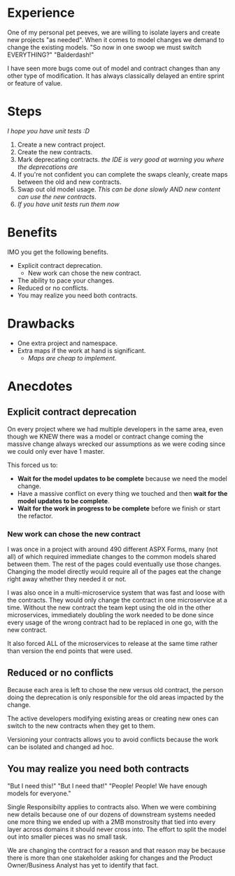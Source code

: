 ﻿# Experience
One of my personal pet peeves, we are willing to isolate layers and create new projects "as needed". When it comes to model changes we demand to change the existing models.
"So now in one swoop we must switch EVERYTHING?" "Balderdash!"

I have seen more bugs come out of model and contract changes than any other type of modification. It has always classically delayed an entire sprint or feature of value.

# Steps
_I hope you have unit tests :D_
1. Create a new contract project.
1. Create the new contracts.
1. Mark deprecating contracts. _the IDE is very good at warning you where the deprecations are_
1. If you're not confident you can complete the swaps cleanly, create maps between the old and new contracts.
1. Swap out old model usage. _This can be done slowly AND new content can use the new contracts_.
1. _If you have unit tests run them now_

# Benefits

IMO you get the following benefits.

* Explicit contract deprecation.
  * New work can chose the new contract.
* The ability to pace your changes.
* Reduced or no conflicts.
* You may realize you need both contracts.

# Drawbacks

* One extra project and namespace.
* Extra maps if the work at hand is significant.
  * _Maps are cheap to implement._


# Anecdotes
## Explicit contract deprecation
On every project where we had multiple developers in the same area, even though we KNEW there was a model or contract change coming
the massive change always wrecked our assumptions as we were coding since we could only ever have 1 master. 

This forced us to:
* __Wait for the model updates to be complete__ because we need the model change.
* Have a massive conflict on every thing we touched and then __wait for the model updates to be complete__.
* __Wait for the work in progress to be complete__ before we finish or start the refactor.

### New work can chose the new contract
I was once in a project with around 490 different ASPX Forms, many (not all) of which required immediate changes to the common models shared between them. The rest of the pages could eventually use those changes. 
Changing the model directly would require all of the pages eat the change right away whether they needed it or not.

I was also once in a multi-microservice system that was fast and loose with the contracts. They would only change the contract in one microservice at a time. 
Without the new contract the team kept using the old in the other microservices, immediately doubling the work needed to be done since every usage of the wrong contract 
had to be replaced in one go, with the new contract.

It also forced ALL of the microservices to release at the same time rather than version the end points that were used.

## Reduced or no conflicts
Because each area is left to chose the new versus old contract, the person doing the deprecation is only responsible for the old areas impacted by the change. 

The active developers modifying existing areas or creating new ones can switch to the new contracts when they get to them.

Versioning your contracts allows you to avoid conflicts because the work can be isolated and changed ad hoc.

## You may realize you need both contracts
"But I need this!" "But I need that!" "People! People! We have enough models for everyone."

Single Responsibilty applies to contracts also. When we were combining new details because one of our dozens of downstream systems needed one more thing we ended up with a 2MB monstrosity that tied into 
every layer across domains it should never cross into. The effort to split the model out into smaller pieces was no small task.

We are changing the contract for a reason and that reason may be because there is more than one stakeholder asking for changes and the Product Owner/Business Analyst has yet to identify that fact.